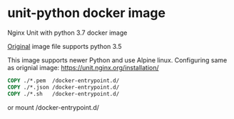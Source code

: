 # unit-python docker image
Nginx Unit with python 3.7 docker image

[Original](https://github.com/nginx/unit/blob/master/pkg/docker/Dockerfile.python3.5) image file supports python 3.5

This image supports newer Python and use Alpine linux.
Configuring same as orignial image:
https://unit.nginx.org/installation/

```Dockerfile
COPY ./*.pem  /docker-entrypoint.d/
COPY ./*.json /docker-entrypoint.d/
COPY ./*.sh   /docker-entrypoint.d/
```
or mount /docker-entrypoint.d/
